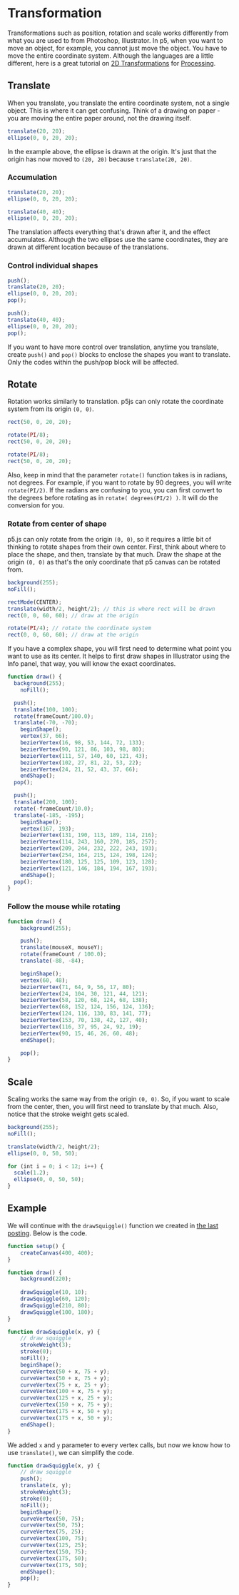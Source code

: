 # Transformation

Transformations such as position, rotation and scale works differently from what you are used to from Photoshop, Illustrator. In p5, when you want to move an object, for example, you cannot just move the object. You have to move the entire coordinate system. Although the languages are a little different, here is a great tutorial on [2D Transformations](https://processing.org/tutorials/transform2d/) for [Processing](http://processing.org).


## Translate

When you translate, you translate the entire coordinate system, not a single object. This is where it can get confusing. Think of a drawing on paper - you are moving the entire paper around, not the drawing itself.

```js
translate(20, 20);
ellipse(0, 0, 20, 20);
```
In the example above, the ellipse is drawn at the origin. It's just that the origin has now moved to `(20, 20)` because `translate(20, 20)`.

### Accumulation
```js
translate(20, 20);
ellipse(0, 0, 20, 20);

translate(40, 40);
ellipse(0, 0, 20, 20);
```
The translation affects everything that's drawn after it, and the effect accumulates. Although the two ellipses use the same coordinates, they are drawn at different location because of the translations.

### Control individual shapes
```js
push();
translate(20, 20);
ellipse(0, 0, 20, 20);
pop();

push();
translate(40, 40);
ellipse(0, 0, 20, 20);
pop();
```
If you want to have more control over translation, anytime you translate, create `push()` and `pop()` blocks to enclose the shapes you want to translate. Only the codes within the push/pop block will be affected.

## Rotate

Rotation works similarly to translation. p5js can only rotate the coordinate system from its origin `(0, 0)`. 

```js
rect(50, 0, 20, 20);

rotate(PI/8);
rect(50, 0, 20, 20);

rotate(PI/8);
rect(50, 0, 20, 20);
```

Also, keep in mind that the parameter `rotate()` function takes is in radians, not degrees. For example, if you want to rotate by 90 degrees, you will write `rotate(PI/2)`. If the radians are confusing to you, you can first convert to the degrees before rotating as in `rotate( degrees(PI/2) )`. It will do the conversion for you.

### Rotate from center of shape

p5.js can only rotate from the origin `(0, 0)`, so it requires a little bit of thinking to rotate shapes from their own center. First, think about where to place the shape, and then, translate by that much. Draw the shape at the origin `(0, 0)` as that's the only coordinate that p5 canvas can be rotated from.

```js
background(255);
noFill();

rectMode(CENTER);
translate(width/2, height/2); // this is where rect will be drawn
rect(0, 0, 60, 60); // draw at the origin

rotate(PI/4); // rotate the coordinate system
rect(0, 0, 60, 60); // draw at the origin
```

If you have a complex shape, you will first need to determine what point you want to use as its center. It helps to first draw shapes in Illustrator using the Info panel, that way, you will know the exact coordinates.

```js
function draw() {
  background(255);
	noFill();

  push();
  translate(100, 100);
  rotate(frameCount/100.0); 
  translate(-70, -70); 
	beginShape();
	vertex(37, 66);
	bezierVertex(16, 98, 53, 144, 72, 133);
	bezierVertex(90, 121, 86, 103, 98, 80);
	bezierVertex(111, 57, 140, 60, 121, 43);
	bezierVertex(102, 27, 81, 22, 53, 22);
	bezierVertex(24, 21, 52, 43, 37, 66);
	endShape();
  pop();

  push();
  translate(200, 100);
  rotate(-frameCount/10.0);
  translate(-185, -195);
	beginShape();
	vertex(167, 193);
	bezierVertex(131, 190, 113, 189, 114, 216);
	bezierVertex(114, 243, 160, 270, 185, 257);
	bezierVertex(209, 244, 232, 222, 243, 193);
	bezierVertex(254, 164, 215, 124, 198, 124);
	bezierVertex(180, 125, 125, 109, 123, 128);
	bezierVertex(121, 146, 184, 194, 167, 193);
	endShape();
  pop();
}
```


### Follow the mouse while rotating

```js
function draw() {
	background(255);

	push();
	translate(mouseX, mouseY);
	rotate(frameCount / 100.0);
	translate(-88, -84);

	beginShape();
	vertex(60, 48);
	bezierVertex(71, 64, 9, 56, 17, 80);
	bezierVertex(24, 104, 30, 121, 44, 121);
	bezierVertex(58, 120, 68, 124, 68, 138);
	bezierVertex(68, 152, 124, 156, 124, 136);
	bezierVertex(124, 116, 130, 83, 141, 77);
	bezierVertex(153, 70, 138, 42, 127, 40);
	bezierVertex(116, 37, 95, 24, 92, 19);
	bezierVertex(90, 15, 46, 26, 60, 48);
	endShape();

	pop();
}
```

## Scale

Scaling works the same way from the origin `(0, 0)`. So, if you want to scale from the center, then, you will first need to translate by that much. Also, notice that the stroke weight gets scaled.

```js
background(255);
noFill();

translate(width/2, height/2);
ellipse(0, 0, 50, 50);

for (int i = 0; i < 12; i++) {
  scale(1.2);
  ellipse(0, 0, 50, 50);
}
```


## Example


We will continue with the `drawSquiggle()` function we created in [the last posting](w4-function.md). Below is the code. 

```js
function setup() {
	createCanvas(400, 400);
}

function draw() {
	background(220);
	
	drawSquiggle(10, 10);
	drawSquiggle(60, 120);
	drawSquiggle(210, 80);
	drawSquiggle(100, 180);
}

function drawSquiggle(x, y) {
	// draw squiggle
	strokeWeight(3);
	stroke(0);
	noFill();
	beginShape();
	curveVertex(50 + x, 75 + y);
	curveVertex(50 + x, 75 + y);
	curveVertex(75 + x, 25 + y);
	curveVertex(100 + x, 75 + y);
	curveVertex(125 + x, 25 + y);
	curveVertex(150 + x, 75 + y);
	curveVertex(175 + x, 50 + y);
	curveVertex(175 + x, 50 + y);
	endShape();
}
```

We added `x` and `y` parameter to every vertex calls, but now we know how to use `translate()`, we can simplify the code.

```js
function drawSquiggle(x, y) {
	// draw squiggle
	push();
	translate(x, y);
	strokeWeight(3);
	stroke(0);
	noFill();
	beginShape();
	curveVertex(50, 75);
	curveVertex(50, 75);
	curveVertex(75, 25);
	curveVertex(100, 75);
	curveVertex(125, 25);
	curveVertex(150, 75);
	curveVertex(175, 50);
	curveVertex(175, 50);
	endShape();
	pop();
}
```
